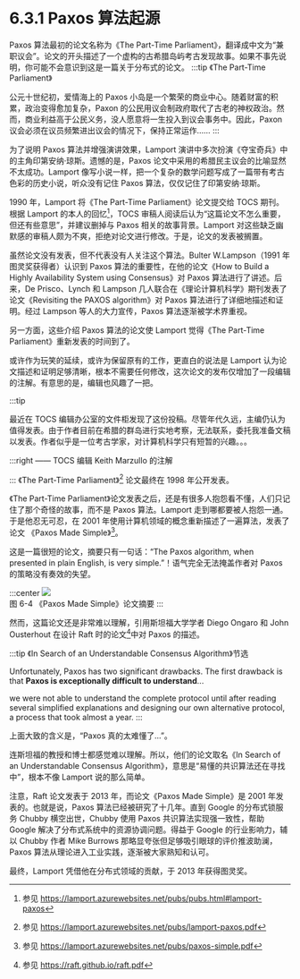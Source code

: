 # 6.3.1 Paxos 算法起源

Paxos 算法最初的论文名称为《The Part-Time Parliament》，翻译成中文为“兼职议会”。论文的开头描述了一个虚构的古希腊岛屿考古发现故事。如果不事先说明，你可能不会意识到这是一篇关于分布式的论文。
:::tip 《The Part-Time Parliament》

公元十世纪初，爱情海上的 Paxos 小岛是一个繁荣的商业中心。随着财富的积累，政治变得愈加复杂，Paxon 的公民用议会制政府取代了古老的神权政治。然而，商业利益高于公民义务，没人愿意将一生投入到议会事务中。因此，Paxon 议会必须在议员频繁进出议会的情况下，保持正常运作……
:::

为了说明 Paxos 算法并增强演讲效果，Lamport 演讲中多次扮演《夺宝奇兵》中的主角印第安纳·琼斯。遗憾的是，Paxos 论文中采用的希腊民主议会的比喻显然不太成功。Lamport 像写小说一样，把一个复杂的数学问题写成了一篇带有考古色彩的历史小说，听众没有记住 Paxos 算法，仅仅记住了印第安纳·琼斯。

1990 年，Lamport 将《The Part-Time Parliament》论文提交给 TOCS 期刊。根据 Lamport 的本人的回忆[^1]，TOCS 审稿人阅读后认为“这篇论文不怎么重要，但还有些意思”，并建议删掉与 Paxos 相关的故事背景。Lamport 对这些缺乏幽默感的审稿人颇为不爽，拒绝对论文进行修改。于是，论文的发表被搁置。

虽然论文没有发表，但不代表没有人关注这个算法。Bulter W.Lampson（1991 年图灵奖获得者）认识到 Paxos 算法的重要性，在他的论文《How to Build a Highly Availability System using Consensus》对 Paxos 算法进行了讲述。后来，De Prisco、Lynch 和 Lampson 几人联合在《理论计算机科学》期刊发表了论文《Revisiting the PAXOS algorithm》对 Paxos 算法进行了详细地描述和证明。经过 Lampson 等人的大力宣传，Paxos 算法逐渐被学术界重视。

另一方面，这些介绍 Paxos 算法的论文使 Lamport 觉得《The Part-Time Parliament》重新发表的时间到了。

或许作为玩笑的延续，或许为保留原有的工作，更直白的说法是 Lamport 认为论文描述和证明足够清晰，根本不需要任何修改，这次论文的发布仅增加了一段编辑的注解。有意思的是，编辑也风趣了一把。

:::tip <span></span>

最近在 TOCS 编辑办公室的文件柜发现了这份投稿。尽管年代久远，主编仍认为值得发表。由于作者目前在希腊的群岛进行实地考察，无法联系，委托我准备文稿以发表。作者似乎是一位考古学家，对计算机科学只有短暂的兴趣。。。

:::right 
—— TOCS 编辑 Keith Marzullo 的注解

:::
《The Part-Time Parliament》[^2] 论文最终在 1998 年公开发表。

《The Part-Time Parliament》论文发表之后，还是有很多人抱怨看不懂，人们只记住了那个奇怪的故事，而不是 Paxos 算法。Lamport 走到哪都要被人抱怨一通。于是他忍无可忍，在 2001 年使用计算机领域的概念重新描述了一遍算法，发表了论文 《Paxos Made Simple》[^3]。

这是一篇很短的论文，摘要只有一句话：“The Paxos algorithm, when presented in plain English, is very simple.”！语气完全无法掩盖作者对 Paxos 的策略没有奏效的失望。

:::center
  ![](../assets/paxos.png) <br/>
  图 6-4 《Paxos Made Simple》论文摘要
:::

然而，这篇论文还是非常难以理解，引用斯坦福大学学者 Diego Ongaro 和 John Ousterhout 在设计 Raft 时的论文[^4]中对 Paxos 的描述。

:::tip 《In Search of an Understandable Consensus Algorithm》节选

Unfortunately, Paxos has two significant drawbacks. The first drawback is that **Paxos is exceptionally difficult to understand**...

we were not able to understand the complete protocol until after reading several simplified explanations and designing our own alternative protocol, a process that took almost a year.
:::

上面大致的含义是，“Paxos 真的太难懂了...”。

连斯坦福的教授和博士都感觉难以理解。所以，他们的论文取名《In Search of an Understandable Consensus Algorithm》，意思是“易懂的共识算法还在寻找中”，根本不像 Lamport 说的那么简单。

注意，Raft 论文发表于 2013 年，而论文《Paxos Made Simple》是 2001 年发表的。也就是说，Paxos 算法已经被研究了十几年。直到 Google 的分布式锁服务 Chubby 横空出世，Chubby 使用 Paxos 共识算法实现强一致性，帮助 Google 解决了分布式系统中的资源协调问题。得益于 Google 的行业影响力，辅以 Chubby 作者 Mike Burrows 那略显夸张但足够吸引眼球的评价推波助澜，Paxos 算法从理论进入工业实践，逐渐被大家熟知和认可。

最终，Lamport 凭借他在分布式领域的贡献，于 2013 年获得图灵奖。

[^1]: 参见 https://lamport.azurewebsites.net/pubs/pubs.html#lamport-paxos
[^2]: 参见 https://lamport.azurewebsites.net/pubs/lamport-paxos.pdf
[^3]: 参见 https://lamport.azurewebsites.net/pubs/paxos-simple.pdf
[^4]: 参见 https://raft.github.io/raft.pdf
